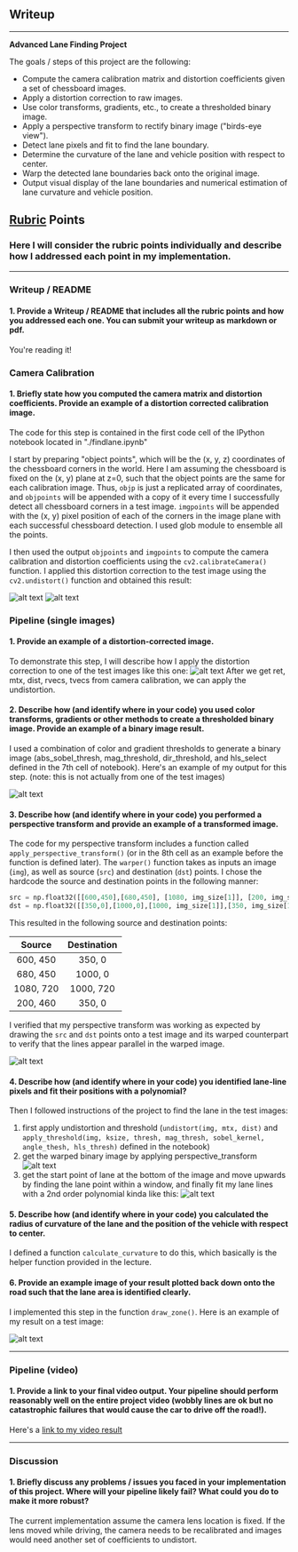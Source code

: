 ## Writeup 

---

**Advanced Lane Finding Project**

The goals / steps of this project are the following:

* Compute the camera calibration matrix and distortion coefficients given a set of chessboard images.
* Apply a distortion correction to raw images.
* Use color transforms, gradients, etc., to create a thresholded binary image.
* Apply a perspective transform to rectify binary image ("birds-eye view").
* Detect lane pixels and fit to find the lane boundary.
* Determine the curvature of the lane and vehicle position with respect to center.
* Warp the detected lane boundaries back onto the original image.
* Output visual display of the lane boundaries and numerical estimation of lane curvature and vehicle position.

[//]: # (Image References)

[image1]: ./output_images/distortion1.png "Undistorted1"
[image2]: ./output_images/distortion2.png "Undistorted2"
[image3]: ./output_images/undistortion_straight_lane.png "Road Transform"
[image4]: ./output_images/combining_filters.png "Combining Filters"
[image5]: ./output_images/perspective_transform.png "Perspective Transform"
[image6]: ./output_images/perspective_transform_curved.png "Warp Example"
[image7]: ./output_images/find_lane_plot.png "Fit Visual"
[image8]: ./output_images/pipeline_on_another_test.png "Output"

[image2]: ./test_images/test1.jpg "Road Transformed"
[image3]: ./examples/binary_combo_example.jpg "Binary Example"
[image4]: ./examples/warped_straight_lines.jpg "Warp Example"
[image5]: ./examples/color_fit_lines.jpg "Fit Visual"
[image6]: ./examples/example_output.jpg "Output"
[video1]: ./project_video.mp4 "Video"




## [Rubric](https://review.udacity.com/#!/rubrics/571/view) Points

### Here I will consider the rubric points individually and describe how I addressed each point in my implementation.  

---

### Writeup / README

#### 1. Provide a Writeup / README that includes all the rubric points and how you addressed each one.  You can submit your writeup as markdown or pdf. 

You're reading it!

### Camera Calibration

#### 1. Briefly state how you computed the camera matrix and distortion coefficients. Provide an example of a distortion corrected calibration image.

The code for this step is contained in the first code cell of the IPython notebook located in "./findlane.ipynb" 

I start by preparing "object points", which will be the (x, y, z) coordinates of the chessboard corners in the world. Here I am assuming the chessboard is fixed on the (x, y) plane at z=0, such that the object points are the same for each calibration image.  Thus, `objp` is just a replicated array of coordinates, and `objpoints` will be appended with a copy of it every time I successfully detect all chessboard corners in a test image.  `imgpoints` will be appended with the (x, y) pixel position of each of the corners in the image plane with each successful chessboard detection.  I used glob module to ensemble all the points.

I then used the output `objpoints` and `imgpoints` to compute the camera calibration and distortion coefficients using the `cv2.calibrateCamera()` function.  I applied this distortion correction to the test image using the `cv2.undistort()` function and obtained this result: 

![alt text][image1]
![alt text][image2]

### Pipeline (single images)

#### 1. Provide an example of a distortion-corrected image.

To demonstrate this step, I will describe how I apply the distortion correction to one of the test images like this one:
![alt text][image3]
After we get ret, mtx, dist, rvecs, tvecs from camera calibration, we can apply the undistortion. 

#### 2. Describe how (and identify where in your code) you used color transforms, gradients or other methods to create a thresholded binary image.  Provide an example of a binary image result.

I used a combination of color and gradient thresholds to generate a binary image (abs_sobel_thresh, mag_threshold, dir_threshold, and hls_select defined in the 7th cell of notebook).  Here's an example of my output for this step.  (note: this is not actually from one of the test images)

![alt text][image4]

#### 3. Describe how (and identify where in your code) you performed a perspective transform and provide an example of a transformed image.

The code for my perspective transform includes a function called `apply_perspective_transform()` (or in the 8th cell as an example before the function is defined later).  The `warper()` function takes as inputs an image (`img`), as well as source (`src`) and destination (`dst`) points.  I chose the hardcode the source and destination points in the following manner:

```python
src = np.float32([[600,450],[680,450], [1080, img_size[1]], [200, img_size[1]]])
dst = np.float32([[350,0],[1000,0],[1000, img_size[1]],[350, img_size[1]]])
```

This resulted in the following source and destination points:

| Source        | Destination   | 
|:-------------:|:-------------:| 
| 600, 450      | 350, 0        | 
| 680, 450      | 1000, 0      |
| 1080, 720     | 1000, 720      |
| 200, 460      | 350, 0        |

I verified that my perspective transform was working as expected by drawing the `src` and `dst` points onto a test image and its warped counterpart to verify that the lines appear parallel in the warped image.

![alt text][image5]

#### 4. Describe how (and identify where in your code) you identified lane-line pixels and fit their positions with a polynomial?

Then I followed instructions of the project to find the lane in the test images: 
1. first apply undistortion and threshold (`undistort(img, mtx, dist)` and `apply_threshold(img, ksize, thresh, mag_thresh, sobel_kernel, angle_thesh, hls_thresh)` defined in the notebook)
2. get the warped binary image by applying perspective_transform
![alt text][image6]
3. get the start point of lane at the bottom of the image and move upwards by finding the lane point within a window, 
and finally fit my lane lines with a 2nd order polynomial kinda like this:
![alt text][image7]


#### 5. Describe how (and identify where in your code) you calculated the radius of curvature of the lane and the position of the vehicle with respect to center.

I defined a function `calculate_curvature` to do this, which basically is the helper function provided in the lecture. 

#### 6. Provide an example image of your result plotted back down onto the road such that the lane area is identified clearly.

I implemented this step in the function `draw_zone()`.  Here is an example of my result on a test image:

![alt text][image8]

---

### Pipeline (video)

#### 1. Provide a link to your final video output.  Your pipeline should perform reasonably well on the entire project video (wobbly lines are ok but no catastrophic failures that would cause the car to drive off the road!).

Here's a [link to my video result](./project_video_out_complete.mp4)

---

### Discussion

#### 1. Briefly discuss any problems / issues you faced in your implementation of this project.  Where will your pipeline likely fail?  What could you do to make it more robust?
The current implementation assume the camera lens location is fixed. If the lens moved while driving, the camera needs to be recalibrated and images would need another set of coefficients to undistort. 
